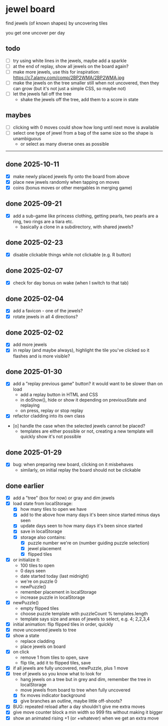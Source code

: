 # jewel board

find jewels (of known shapes) by uncovering tiles

you get one uncover per day

## todo

- [ ] try using white lines in the jewels, maybe add a sparkle
- [ ] at the end of replay, show all jewels on the board again?
- [ ] make more jewels, use this for inspiration: https://c7.alamy.com/comp/2BP2WMA/2BP2WMA.jpg
- [ ] make the jewels on the tree smaller still when not uncovered, then they can grow (but it's not
      just a simple CSS, so maybe not)
- [ ] let the jewels fall off the tree
  - shake the jewels off the tree, add them to a score in state

## maybes

- [ ] clicking with 0 moves could show how long until next move is available
- [ ] select one type of jewel from a bag of the same size so the shape is unambiguous
  - or select as many diverse ones as possible

---

## done 2025-10-11

- [x] make newly placed jewels fly onto the board from above
- [x] place new jewels randomly when tapping on moves
- [x] coins (bonus moves or other mergables in merging game)

## done 2025-09-21

- [x] add a sub-game like princess clothing, getting pearls, two pearls are a ring, two rings are a
      tiara etc.
  - basically a clone in a subdirectory, with shared jewels?

## done 2025-02-23

- [x] disable clickable things while not clickable (e.g. R button)

## done 2025-02-07

- [x] check for day bonus on wake (when I switch to that tab)

## done 2025-02-04

- [x] add a favicon - one of the jewels?
- [x] rotate jewels in all 4 directions?

## done 2025-02-02

- [x] add more jewels
- [x] in replay (and maybe always), highlight the tile you've clicked so it flashes and is more
      visible?

## done 2025-01-30

- [x] add a "replay previous game" button? it would want to be slower than on load
  - add a replay button in HTML and CSS
  - in doShow(), hide or show it depending on previousState and replaying
  - on press, replay or stop replay
- [x] refactor cladding into its own class
- [o] handle the case when the selected jewels cannot be placed?
  - templates are either possible or not, creating a new template will quickly show it's not
    possible

## done 2025-01-29

- [x] bug: when preparing new board, clicking on it misbehaves
  - similarly, on initial replay the board should not be clickable

## done earlier

- [x] add a "tree" (box for now) or gray and dim jewels
- [x] load state from localStorage:
  - [x] how many tiles to open we have
  - [x] add to the above how many days it's been since started minus days seen
  - [x] update days seen to how many days it's been since started
  - [x] save in localStorage
  - [x] storage also contains:
    - [x] puzzle number we're on (number guiding puzzle selection)
    - [x] jewel placement
    - [x] flipped tiles
- [x] or initialize it:
  - 100 tiles to open
  - 0 days seen
  - date started today (last midnight)
  - we're on puzzle 0
  - newPuzzle()
  - remember placement in localStorage
  - increase puzzle in localStorage
- [x] newPuzzle()
  - empty flipped tiles
  - choose puzzle template with puzzleCount % templates.length
  - template says size and areas of jewels to select, e.g. 4; 2,2,3,4
- [x] initial animation: flip flipped tiles in order, quickly
- [x] move uncovered jewels to tree
- [x] show a state
  - replace cladding
  - place jewels on board
- [x] on click
  - remove 1 from tiles to open, save
  - flip tile, add it to flipped tiles, save
- [x] if all jewels are fully uncovered, newPuzzle, plus 1 move
- [x] tree of jewels so you know what to look for
  - hang jewels on a tree but in grey and dim, remember the tree in localStorage
  - move jewels from board to tree when fully uncovered
  - [x] fix moves indicator background
  - [x] give branches an outline, maybe little off-shoots?
- [x] BUG: repeated reload after a day shouldn't give me extra moves
- [x] give move counter block a min width so 999 fits without making it bigger
- [x] show an animated rising +1 (or +whatever) when we get an extra move

